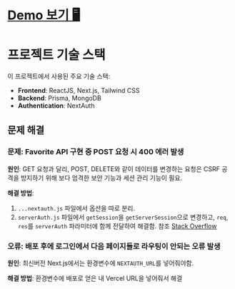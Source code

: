 # [Demo 보기 🖥️ ](https://netflix-six-woad.vercel.app/)

# 프로젝트 기술 스택

이 프로젝트에서 사용된 주요 기술 스택:

- **Frontend**: ReactJS, Next.js, Tailwind CSS
- **Backend**: Prisma, MongoDB
- **Authentication**: NextAuth

## 문제 해결

### 문제: Favorite API 구현 중 POST 요청 시 400 에러 발생

**원인**: GET 요청과 달리, POST, DELETE와 같이 데이터를 변경하는 요청은 CSRF 공격을 방지하기 위해 보다 엄격한 보안 기능과 세션 관리 기능이 필요.

**해결 방법**:

1. `...nextauth.js` 파일에서 옵션을 따로 분리.
2. `serverAuth.js` 파일에서 `getSession`을 `getServerSession`으로 변경하고, `req`, `res`를 `serverAuth` 파라미터에 함께 전달하여 해결함. 참조 [Stack Overflow](https://stackoverflow.com/questions/77408979/nextauth-js-getsession-in-api-works-with-get-fails-with-post)

### 오류: 배포 후에 로그인에서 다음 페이지들로 라우팅이 안되는 오류 발생

**원인**: 최신버전 Next.js에서는 환경변수에 `NEXTAUTH_URL`를 넣어줘야함.

**해결 방법**: 환경변수에 배포로 얻은 내 Vercel URL을 넣어줘서 해결
